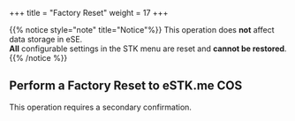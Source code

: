 +++
title = "Factory Reset"
weight = 17
+++

{{% notice style="note" title="Notice"%}}
This operation does **not** affect data storage in eSE.  
**All** configurable settings in the STK menu are reset and **cannot be restored**.
{{% /notice %}}

## Perform a Factory Reset to eSTK.me COS

This operation requires a secondary confirmation.
